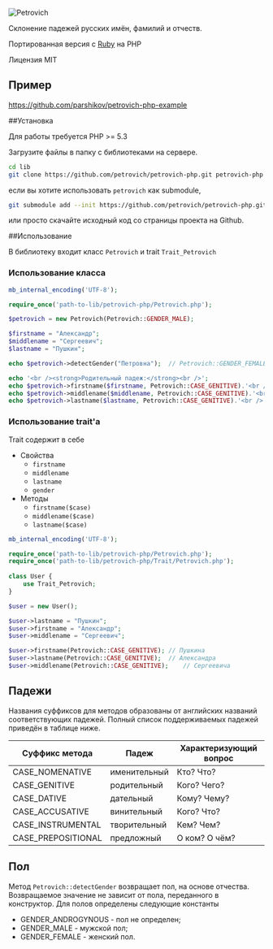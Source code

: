 ![Petrovich](https://raw.github.com/rocsci/petrovich/master/petrovich.png)

Склонение падежей русских имён, фамилий и отчеств.

Портированная версия с [Ruby](https://github.com/petrovich/petrovich-ruby) на PHP

Лицензия MIT

## Пример

https://github.com/parshikov/petrovich-php-example

##Установка

Для работы требуется PHP >= 5.3

Загрузите файлы в папку с библиотеками на сервере.

```bash
cd lib
git clone https://github.com/petrovich/petrovich-php.git petrovich-php
```

если вы хотите использовать ```petrovich``` как submodule,

```bash
git submodule add --init https://github.com/petrovich/petrovich-php.git lib/petrovich-php
```

или просто скачайте исходный код со страницы проекта на Github.

##Использование

В библиотеку входит класс ```Petrovich``` и trait ```Trait_Petrovich```

### Использование класса

```php
mb_internal_encoding('UTF-8');

require_once('path-to-lib/petrovich-php/Petrovich.php');

$petrovich = new Petrovich(Petrovich::GENDER_MALE);

$firstname = "Александр";
$middlename = "Сергеевич";
$lastname = "Пушкин";

echo $petrovich->detectGender("Петровна");	// Petrovich::GENDER_FEMALE (см. пункт Пол)

echo '<br /><strong>Родительный падеж:</strong><br />';
echo $petrovich->firstname($firstname, Petrovich::CASE_GENITIVE).'<br />'; //	Александра
echo $petrovich->middlename($middlename, Petrovich::CASE_GENITIVE).'<br />'; //	Сергеевича
echo $petrovich->lastname($lastname, Petrovich::CASE_GENITIVE).'<br />'; //		Пушкина
```

### Использование trait'а

Trait содержит в себе
* Свойства
  * ```firstname```
  * ```middlename```
  * ```lastname```
  * ```gender```
* Методы
  * ```firstname($case)```
  * ```middlename($case)```
  * ```lastname($case)```

```php
mb_internal_encoding('UTF-8');

require_once('path-to-lib/petrovich-php/Petrovich.php');
require_once('path-to-lib/petrovich-php/Trait/Petrovich.php');
	
class User {
	use Trait_Petrovich;
}

$user = new User();

$user->lastname = "Пушкин";
$user->firstname = "Александр";
$user->middlename = "Сергеевич";

$user->firstname(Petrovich::CASE_GENITIVE);	// Пушкина
$user->lastname(Petrovich::CASE_GENITIVE);	// Александра
$user->middlename(Petrovich::CASE_GENITIVE);	// Сергеевича
```

## Падежи
Названия суффиксов для методов образованы от английских названий соответствующих падежей. Полный список поддерживаемых падежей приведён в таблице ниже.

| Суффикс метода | Падеж        | Характеризующий вопрос |
|----------------|--------------|------------------------|
| CASE_NOMENATIVE| именительный | Кто? Что?            |
| CASE_GENITIVE  | родительный  | Кого? Чего?            |
| CASE_DATIVE    | дательный    | Кому? Чему?            |
| CASE_ACCUSATIVE| винительный  | Кого? Что?             |
| CASE_INSTRUMENTAL   | творительный | Кем? Чем?              |
| CASE_PREPOSITIONAL  | предложный   | О ком? О чём?          |

## Пол
Метод ```Petrovich::detectGender``` возвращает пол, на основе отчества. Возвращаемое значение не зависит от пола, переданного в конструктор.
Для полов определены следующие константы
* GENDER_ANDROGYNOUS - пол не определен;
* GENDER_MALE - мужской пол;
* GENDER_FEMALE - женский пол.

